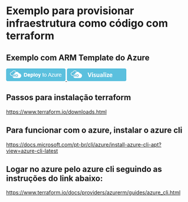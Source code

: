 # Exemplo para provisionar infraestrutura como código com terraform

## Exemplo com ARM Template do Azure

<a href="https://portal.azure.com/#create/Microsoft.Template/uri/https%3A%2F%2Fraw.githubusercontent.com%2Fsergioprates%2Fexemplo-terraform%2Fmaster%2Fazure-arm%2Fazuredeploy.json" target="_blank">
<img src="https://raw.githubusercontent.com/Azure/azure-quickstart-templates/master/1-CONTRIBUTION-GUIDE/images/deploytoazure.png"/>
</a><a href="http://armviz.io/#/?load=https%3A%2F%2Fraw.githubusercontent.com%2Fsergioprates%2Fexemplo-terraform%2Fmaster%2Fazure-arm%2Fazuredeploy.json" target="_blank">
<img src="https://raw.githubusercontent.com/Azure/azure-quickstart-templates/master/1-CONTRIBUTION-GUIDE/images/visualizebutton.png"/>
</a>


## Passos para instalação terraform

https://www.terraform.io/downloads.html

## Para funcionar com o azure, instalar o azure cli

https://docs.microsoft.com/pt-br/cli/azure/install-azure-cli-apt?view=azure-cli-latest

## Logar no azure pelo azure cli seguindo as instruções do link abaixo:

https://www.terraform.io/docs/providers/azurerm/guides/azure_cli.html